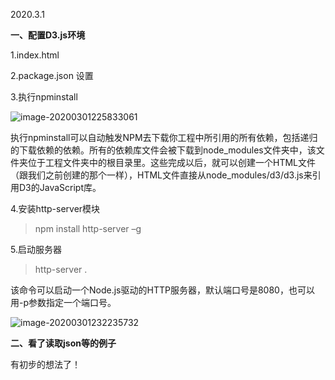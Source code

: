 2020.3.1

**一、配置D3.js环境**

1.index.html

2.package.json 设置

3.执行npminstall

![image-20200301225833061](C:\Users\DELL\AppData\Roaming\Typora\typora-user-images\image-20200301225833061.png)

执行npminstall可以自动触发NPM去下载你工程中所引用的所有依赖，包括递归的下载依赖的依赖。所有的依赖库文件会被下载到node_modules文件夹中，该文件夹位于工程文件夹中的根目录里。这些完成以后，就可以创建一个HTML文件（跟我们之前创建的那个一样），HTML文件直接从node_modules/d3/d3.js来引用D3的JavaScript库。

4.安装http-server模块

>npm install http-server –g

5.启动服务器

> http-server .

该命令可以启动一个Node.js驱动的HTTP服务器，默认端口号是8080，也可以用-p参数指定一个端口号。

![image-20200301232235732](E:\student_data\work\combine_heatmap\d3forcombination\image-20200301232235732.png)

**二、看了读取json等的例子**

有初步的想法了！